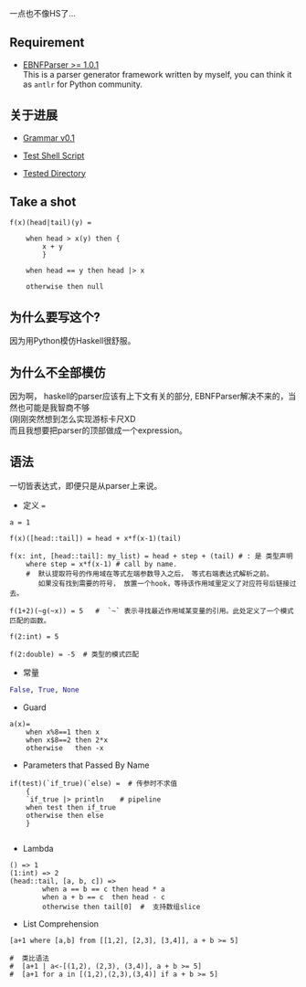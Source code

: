 一点也不像HS了...

## Requirement 
- [EBNFParser >= 1.0.1](https://github.com/thautwarm/EBNFParser)  
This is a parser generator framework written by myself, you can think it as `antlr` for Python community.

## 关于进展 

- [Grammar v0.1](./grammar)

- [Test Shell Script](./test.sh)

- [Tested Directory](./tested)

## Take a shot
```
f(x)(head|tail)(y) = 

    when head > x(y) then {
        x + y 
        }
    
    when head == y then head |> x 
    
    otherwise then null
```
## 为什么要写这个? 
因为用Python模仿Haskell很舒服。

## 为什么不全部模仿
因为啊， haskell的parser应该有上下文有关的部分, EBNFParser解决不来的，当然也可能是我智商不够  
(刚刚突然想到怎么实现游标卡尺XD  
而且我想要把parser的顶部做成一个expression。  



## 语法
一切皆表达式，即便只是从parser上来说。  
- 定义 `=`
```
a = 1

f(x)([head::tail]) = head + x*f(x-1)(tail) 

f(x: int, [head::tail]: my_list) = head + step + (tail) # : 是 类型声明
    where step = x*f(x-1) # call by name. 
    #  默认提取符号的作用域在等式左端参数导入之后， 等式右端表达式解析之前。
       如果没有找到需要的符号， 放置一个hook，等待该作用域里定义了对应符号后链接过去。

f(1+2)(~g(~x)) = 5   #  `~` 表示寻找最近作用域某变量的引用。此处定义了一个模式匹配的函数。 

f(2:int) = 5

f(2:double) = -5  # 类型的模式匹配

```

- 常量
```Python
False, True, None
```

- Guard
```
a(x)= 
    when x%8==1 then x
    when x$8==2 then 2*x
    otherwise   then -x
```

- Parameters that Passed By Name
```
if(test)(`if_true)(`else) =  # 传参时不求值
    {
    `if_true |> println    # pipeline
    when test then if_true
    otherwise then else
    }
    
```

- Lambda
```
() => 1
(1:int) => 2
(head::tail, [a, b, c]) => 
        when a == b == c then head * a
        when a + b == c  then head - c
        otherwise then tail[0]  #  支持数组slice
```

- List Comprehension
```
[a+1 where [a,b] from [[1,2], [2,3], [3,4]], a + b >= 5]

#  类比语法
#  [a+1 | a<-[(1,2), (2,3), (3,4)], a + b >= 5]
#  [a+1 for a in [(1,2),(2,3),(3,4)] if a + b >= 5]
```

